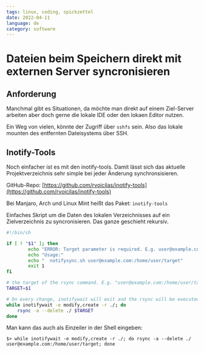 ```yaml
---
tags: linux, coding, spickzettel
date: 2022-04-11
language: de
category: software
---
```


# Dateien beim Speichern direkt mit externen Server syncronisieren

## Anforderung

Manchmal gibt es Situationen, da möchte man direkt auf einem Ziel-Server arbeiten aber doch gerne die lokale IDE oder den lokaen Editor nutzen.

Ein Weg von vielen, könnte der Zugriff über `sshfs` sein. Also das lokale mounten des entfernten Dateisystems über SSH.

## Inotify-Tools
Noch einfacher ist es mit den inotify-tools. Damit lässt sich das aktuelle Projektverzeichnis sehr simple bei jeder Änderung synchronsisieren.

GitHub-Repo: [https://github.com/rvoicilas/inotify-tools](https://github.com/rvoicilas/inotify-tools)

Bei Manjaro, Arch und Linux Mint heißt das Paket: `inotify-tools`

Einfaches Skript um die Daten des lokalen Verzeichnisses auf ein Zielverzeichnis zu syncronisieren. Das ganze geschieht rekursiv.

```bash
#!/bin/sh

if [ ! "$1" ]; then
        echo "ERROR: Target parameter is required. E.g. user@example.com:/home/user/target"
        echo "Usage:"
        echo "  notifysync.sh user@example.com:/home/user/target"
        exit 1
fi

# the target of the rsync command. E.g. "user@example.com:/home/user/target"
TARGET=$1

# On every change, inotifywait will exit and the rsync will be executed.
while inotifywait -e modify,create -r ./; do
    rsync -a --delete ./ $TARGET
done
```

Man kann das auch als Einzeiler in der Shell eingeben:
```shell
$> while inotifywait -e modify,create -r ./; do rsync -a --delete ./ user@example.com:/home/user/target; done
```
